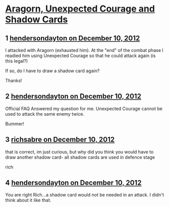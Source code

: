 # [Aragorn, Unexpected Courage and Shadow Cards](https://community.fantasyflightgames.com/topic/75370-aragorn-unexpected-courage-and-shadow-cards/)

## 1 [hendersondayton on December 10, 2012](https://community.fantasyflightgames.com/topic/75370-aragorn-unexpected-courage-and-shadow-cards/?do=findComment&comment=732231)

I attacked with Aragorn (exhausted him). At the "end" of the combat phase I readied him using Unexpected Courage so that he could attack again (is this legal?)

If so, do I have to draw a shadow card again?

Thanks!

## 2 [hendersondayton on December 10, 2012](https://community.fantasyflightgames.com/topic/75370-aragorn-unexpected-courage-and-shadow-cards/?do=findComment&comment=732244)

Official FAQ Answered my question for me. Unexpected Courage cannot be used to attack the same enemy twice.

Bummer!

## 3 [richsabre on December 10, 2012](https://community.fantasyflightgames.com/topic/75370-aragorn-unexpected-courage-and-shadow-cards/?do=findComment&comment=732270)

that is correct, im just curious, but why did you think you would have to draw another shadow card- all shadow cards are used in defence stage

rich

## 4 [hendersondayton on December 10, 2012](https://community.fantasyflightgames.com/topic/75370-aragorn-unexpected-courage-and-shadow-cards/?do=findComment&comment=732398)

You are right Rich…a shadow card would not be needed in an attack. I didn't think about it like that.

 

